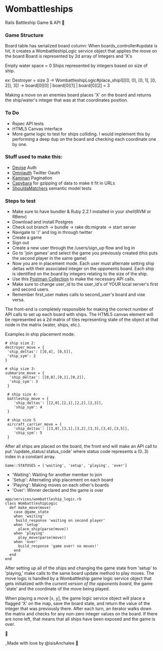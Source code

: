# Wombattleships
Rails Battleship Game & API :100:

### Game Structure
 Board table has serialized board column: 
 When boards_controller#update is hit, it creates a WombattleshipLogic service object that applies the move on the board
 Board is represented by 2d array of Integers and 'X's

Empty water space = 0
 Ships represented by integers based on size of ship.

ex: Destroyer = size 3 -> WombattleshipLogic#place_ship([[[0, 0], [0, 1], [0, 2]], 3]) -> board[0][0] | board[0][1] | board[0][2] = 3
 

Making a move on an enemies board places 'X' on the board and returns the ship/water's integer that was at that coordinates position.


### To Do

- Rspec API tests
- HTML5 Canvas interface
- More game logic to test for ships colliding. I would implement this by performing a deep dup on the board and checking each coordinate one by one.

### Stuff used to make this:

 * [Devise](https://github.com/plataformatec/devise) Auth
 * [Omniauth](https://github.com/arunagw/omniauth-twitter) Twitter Oauth
 * [Kaminari](https://github.com/amatsuda/kaminari) Pagination
 * [Capybara](https://github.com/jnicklas/capybara) for gzipping of data to make it fit in URLs
 * [ShouldaMatchers](https://github.com/thoughtbot/shoulda-matchers) semantic model tests
 
### Steps to test
- Make sure to have bundler & Ruby 2.2.1 installed in your shell(RVM or RBenv)
- Download and install Postgres
- Check out branch -> bundle -> rake db:migrate -> start server
- Navigate to '/' and log in through twitter
- Create a game
- Sign out
- Create a new user through the /users/sign_up flow and log in
- Go to 'join games' and select the game you previously created (this puts the second player in the same game)
- Now you are in placement mode. Each user must alternate setting ship deltas with their associated integer on the opponents board. Each ship is identified on the board by integers relating to the size of the ship.
- Use this [Postman Collection](https://www.getpostman.com/collections/eadb551625a4a4be4d2c) to make the necessary API calls.
- Make sure to change user_id to the user_id's of YOUR local server's first and second users.
- Remember first_user makes calls to second_user's board and vise versa.

The front-end is completely responsible for making the correct number of API calls to set up each board with ships. The HTML5 canvas element will be represented as a 2d matrix of tiles representing state of the object at that node in the matrix (water, ships, etc.).

Examples in ship placement mode:
```
# ship size 2:
destroyer_move = {
 'ship_deltas': [[0,4], [0,5]],
 'ship_sym': 2
}

# ship size 3:
submarine_move = {
  'ship_deltas': [[0,0],[0,1],[0,2]],
  'ship_sym': 3
 }
 
 # ship size 4:
 battleship_move = {
 	'ship_deltas': [[2,0],[2,1],[2,2],[2,3]],
    'ship_sym': 4
 }
 
 # ship size 5
 aircraft_carrier_move = {
 	'ship_deltas': [[3,0],[3,1],[3,2],[3,3],[3,4],[3,5]],
 	'ship_sym': 5
 }
```
After all ships are placed on the board, the front end will make an API call to put '/update_status/:status_code' where status code represents a (0..3) index in a constant array.
 ```
 Game::STATUSES = ['waiting', 'setup', 'playing', 'over']
 ```

- 'Waiting': Waiting for another member to join
- 'Setup': Alternating ship placement on each board
- 'Playing': Making moves on each other's boards
- 'Over': Winner declared and the game is over

```
app/services/wombattleship_logic.rb
class WombattleshipLogic
  def make_move(move)
    case @game_state
    when 'waiting'
     build_response 'waiting on second player'
    when 'setup'
      place_ship(parse(move))
    when 'playing'
      play_move(parse(move))
    when 'over'
      build_response 'game over! no moves!'
    end
  end
end
```
After setting up all of the ships and changing the game state from 'setup' to 'playing,' make calls to the same board update method to play moves. The move logic is handled by a Wombattleship game logic service object that gets initialized with the *current version of the opponents board*, the game 'state' and the coordinate of the move being played. 

When playing a move [x, y], the game logic service object will place a flagged 'X' on the map, save the board state, and return the value of the integer that was previously there. After each turn, an iterator walks down the matrix and checks for any non-zero integer values on the board. If there are none left, that means that all ships have been exposed and the game is over.

:shit:

_Made with love by @isisAnchalee :dancer: 
